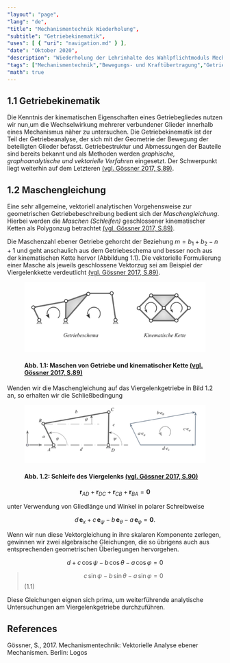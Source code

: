 ```yaml
---
"layout": "page",
"lang": "de",
"title": "Mechanismentechnik Wiederholung",
"subtitle": "Getriebekinematik",
"uses": [ { "uri": "navigation.md" } ],
"date": "Oktober 2020",
"description": "Wiederholung der Lehrinhalte des Wahlpflichtmoduls Mechanismentechnik",
"tags": ["Mechanismentechnik","Bewegungs- und Kraftübertragung","Getriebekinematik","Schleifengleichung","Viergelenk","g2","mec2"],
"math": true
---
```


## 1.1 Getriebekinematik

Die Kenntnis der kinematischen Eigenschaften eines Getriebegliedes nutzen wir nun,um die Wechselwirkung mehrerer verbundener Glieder innerhalb eines Mechanismus näher zu untersuchen. Die Getriebekinematik ist der Teil der Getriebeanalyse, der sich mit der Geometrie der Bewegung der beteiligten Glieder befasst. Getriebestruktur und Abmessungen der Bauteile sind bereits bekannt und als Methoden werden *graphische, graphoanalytische und vektorielle Verfahren* eingesetzt. Der Schwerpunkt liegt weiterhin auf dem Letzteren [(vgl. Gössner 2017, S.89)](#goessner:2017).

## 1.2 Maschengleichung

Eine sehr allgemeine, vektoriell analytischen Vorgehensweise zur geometrischen Getriebebeschreibung bedient sich der *Maschengleichung*. Hierbei werden die *Maschen (Schleifen)* geschlossener kinematischer Ketten als Polygonzug betrachtet [(vgl. Gössner 2017, S.89)](#goessner:2017).

Die Maschenzahl ebener Getriebe gehorcht der Beziehung $m = b_1 + b_2 - n +1$ und geht anschaulich aus dem Getriebeschema und besser noch aus der kinematischen Kette hervor (Abbildung 1.1). Die vektorielle Formulierung einer Masche als jeweils geschlossene Vektorzug sei am Beispiel der Viergelenkkette verdeutlicht [(vgl. Gössner 2017, S.89)](#goessner:2017).

<figure>
<img src="../Bilder/Maschen von Getriebe.png">

#### Abb. 1.1: Maschen von Getriebe und kinematischer Kette [(vgl. Gössner 2017, S.89)](#goessner:2017)

</figure>

Wenden wir die Maschengleichung auf das Viergelenkgetriebe in Bild 1.2 an, so erhalten wir die Schließbedingung 

<figure>
<img src="../Bilder/Schleife des Viergelenks.png">

#### Abb. 1.2: Schleife des Viergelenks [(vgl. Gössner 2017, S.90)](#goessner:2017)

</figure>

$$\bm r_{AD} + \bm r_{DC} + \bm r_{CB} + \bm r_{BA} = \bm 0$$ 

unter Verwendung von Gliedlänge und Winkel in polarer Schreibweise

$$d\,\bm e_x + c\,\bm e_\psi - b\,\bm e_\theta - a\,\bm e_\varphi = \bm 0.$$

Wenn wir nun diese Vektorgleichung in ihre skalaren Komponente zerlegen, gewinnen wir zwei algebraische Gleichungen, die so übrigens auch aus entsprechenden geometrischen Überlegungen hervorgehen.

$$d + c\,\cos\psi - b\,\cos\theta - a\,\cos\varphi = 0$$

> $$c\,\sin\psi - b\,\sin\theta - a\,\sin\varphi = 0$$ (1.1)

Diese Gleichungen eignen sich prima, um weiterführende analytische Untersuchungen am Viergelenkgetriebe durchzuführen.

## References

<span id="goessner:2017">Gössner, S., 2017. Mechanismentechnik: Vektorielle Analyse ebener Mechanismen. Berlin: Logos